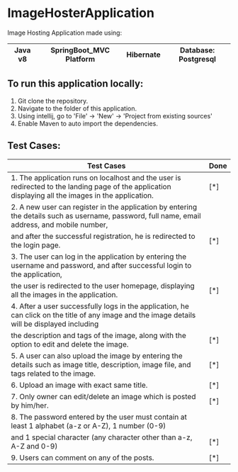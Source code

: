 # ImageHosterApplication

Image Hosting Application made using:

| Java v8 | SpringBoot_MVC Platform | Hibernate | Database: Postgresql | 
|---------|-------------------------|-----------|----------------------|


## To run this application locally: 

1. Git clone the repository.
2. Navigate to the folder of this application.
3. Using intellij, go to 'File' -> 'New' -> 'Project from existing sources'
4. Enable Maven to auto import the dependencies.

## Test Cases:

 |                                                   Test Cases                                                                                        |   Done   |
 |-----------------------------------------------------------------------------------------------------------------------------------------------------|----------|
 | 1. The application runs on localhost and the user is redirected to the landing page of the application displaying all the images in the application.| [*]      |
 | 2. A new user can register in the application by entering the details such as username, password, full name, email address, and mobile number,               
      and after the successful registration, he is redirected to the login page.                                                                       | [*]      | 
 | 3. The user can log in the application by entering the username and password, and after successful login to the application,                        
      the user is redirected to the user homepage, displaying all the images in the application.                                                       | [*]      |  
 | 4. After a user successfully logs in the application, he can click on the title of any image and the image details will be displayed including      
      the description and tags of the image, along with the option to edit and delete the image.                                                       | [*]      |
 | 5. A user can also upload the image by entering the details such as image title, description, image file, and tags related to the image.            | [*]      |
 | 6. Upload an image with exact same title.                                                                                                           | [*]      | 
 | 7. Only owner can edit/delete an image which is posted by him/her.                                                                                  | [*]      | 
 | 8. The password entered by the user must contain at least 1 alphabet (a-z or A-Z), 1 number (0-9)                                                    
      and 1 special character (any character other than a-z, A-Z and 0-9)                                                                              | [*]      |
 | 9. Users can comment on any of the posts.                                                                                                           | [*]      | 
